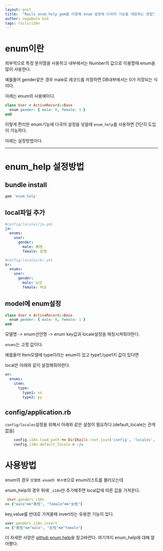 ```yaml
---
layout: post
title:  "Rails enum_help gem을 이용해 enum 설정에 다국어 기능을 대응하는 방법"
author: negabaro kim
tags: rails/i18n
---
```


# enum이란

외부적으로 특정 문자열을 사용하고 내부에서는 Number의 값으로 이용할때 enum을 많이 사용한다.

예를들어 gender같은 경우 male로 레코드를 저장하면 DB내부에서는 0가 저장되는 식이다.

아래는 enum의 사용예이다.

```ruby
class User < ActiveRecord::Base
  enum gender: { male: 0, female: 1 }
end
```

이렇게 편리한 enum기능에 다국어 설정을 넣을때 `enum_help`를 사용하면 간단히 도입이 가능하다.

아래는 설정방법이다.

----

# enum_help 설정방법


## bundle install


```ruby
gem 'enum_help'
```

## local파일 추가


```yml
#config/locales/ja.yml
ja:
  enums:
    user:
      gender:
        male: 男性
        female: 女性
```

```yml
#config/locales/kr.yml
kr:
  enums:
    user:
      gender:
        male: 남성
        female: 여성
```



## model에 enum설정

```ruby
class User < ActiveRecord::Base
  enum gender: { male: 0, female: 1 }
end
```

모델명 -> enum선언명 -> enum key값과 locale설정을 매칭시켜줘야한다.

`enums`는 고정 값이다.

예를들어 Item모델에 type이라는 enum이 있고 type1,type1키 값이 있다면

local은 아래와 같이 설정해줘야한다.

```yml
en:
  enums:
    item:
      type:
        type1: xx
        type2: yy
```


## config/application.rb

`config/locales`설정을 위해서 아래와 같은 설정이 필요하다.(default_locale는 관계없음)

```ruby
    config.i18n.load_path += Dir[Rails.root.join('config', 'locales', '**', '*.{rb,yml}').to_s]
    config.i18n.default_locale = :ja
```



# 사용방법

enum의 경우 `모델명.enum의 복수명`으로 enum리스트를 불러오는데

enum_help의 경우 뒤에 `_i18n`만 추가해주면 local값에 따른 값을 가져온다.


```ruby
 User.genders_i18n
=> {"male"=>"男性", "female"=>"女性"}
```

key,value를 반대로 가져올때 invert라는 유용한 기능이 있다.


```ruby
user.genders_i18n.invert
=> {"男性"=>"male", "女性"=>"female"}
```

더 자세한 사양은 [github enum help]을 참고바란다.
여기까지 enum_help에 대해 알아봤다.

[github enum help]: https://github.com/zmbacker/enum_help
